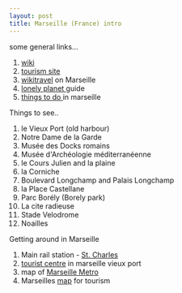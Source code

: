 ```yaml
---
layout: post
title: Marseille (France) intro
---
```


some general links...

1. [wiki](http://en.wikipedia.org/wiki/Marseille)
2. [tourism site](http://www.marseille-tourisme.com/en/in-marseille/)
3. [wikitravel](http://wikitravel.org/en/Marseille) on Marseille
4. [lonely planet ](http://www.lonelyplanet.com/worldguide/france/marseille/)guide
5. [things to do ](http://www.10best.com/Marseille/index.html)in marseille

Things to see..

1. le Vieux Port (old harbour)
2. Notre Dame de la Garde
3. Musée des Docks romains
4. Musée d'Archéologie méditerranéenne
5. le Cours Julien and la plaine
6. la Corniche
7. Boulevard Longchamp and Palais Longchamp
8. la Place Castellane
9. Parc Borély (Borely park)
10. La cite radieuse
11. Stade Velodrome
12. Noailles

Getting around in Marseille

1. Main rail station - [St. Charles](http://bonjourlafrance.net/france-trains/stations/marseille-saint-charles-tgv-train-station.htm)
2. [tourist centre](http://www.marseille-tourisme.com/en/about-us/location-and-opening-hours/) in marseille vieux port
3. map of [Marseille Metro](http://en.wikipedia.org/wiki/Image:Metro_Marseille.svg)
4. Marseilles [map](http://www.map-of-france.co.uk/map-of-marseille.htm) for tourism
